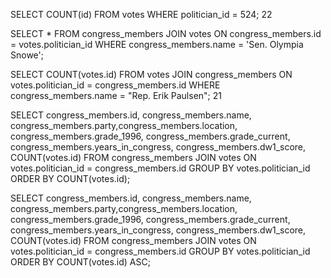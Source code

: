 <!-- Release 1  -->

<!-- 1. Hitung jumlah vote untuk Sen. Olympia Snowe yang memiliki id 524. -->
SELECT COUNT(id) FROM votes WHERE politician_id = 524;
22

<!-- 2. Sekarang lakukan JOIN tanpa menggunakan id `524`. Query kedua tabel votes dan congress_members. -->
SELECT * FROM congress_members JOIN votes ON congress_members.id = votes.politician_id WHERE congress_members.name = 'Sen. Olympia Snowe';


<!-- 3. Sekarang gimana dengan representative Erik Paulsen? Berapa banyak vote yang dia dapatkan? -->
SELECT COUNT(votes.id) FROM votes JOIN congress_members ON votes.politician_id = congress_members.id WHERE congress_members.name = "Rep. Erik Paulsen";
21

<!-- 4. Buatlah daftar peserta Congress yang mendapatkan vote terbanyak. Jangan sertakan field `created_at` dan `updated_at`. -->
SELECT congress_members.id, congress_members.name, congress_members.party,congress_members.location, congress_members.grade_1996, congress_members.grade_current, congress_members.years_in_congress, congress_members.dw1_score, COUNT(votes.id) FROM congress_members JOIN votes ON votes.politician_id = congress_members.id GROUP BY votes.politician_id ORDER BY COUNT(votes.id);

<!-- 5. Sekarang buatlah sebuah daftar semua anggota Congress yang setidaknya mendapatkan beberapa vote dalam urutan dari yang paling sedikit. Dan juga jangan sertakan field-field yang memiliki tipe date. -->
SELECT congress_members.id, congress_members.name, congress_members.party,congress_members.location, congress_members.grade_1996, congress_members.grade_current, congress_members.years_in_congress, congress_members.dw1_score, COUNT(votes.id) FROM congress_members JOIN votes ON votes.politician_id = congress_members.id GROUP BY votes.politician_id ORDER BY COUNT(votes.id) ASC;















<!-- Release 2  -->

<!-- 1. Siapa anggota Congress yang mendapatkan vote terbanyak? List nama mereka dan jumlah vote-nya. Siapa saja yang memilih politisi tersebut? List nama mereka, dan jenis kelamin mereka. -->

<!-- 2. Berapa banyak vote yang diterima anggota Congress yang memiliki grade di bawah 9 (gunakan field `grade_current`)? Ambil nama, lokasi, grade_current dan jumlah vote. -->

<!-- 3. Apa saja 10 negara bagian yang memiliki voters terbanyak? List semua orang yang melakukan vote di negara bagian yang paling populer. (Akan menjadi daftar yang panjang, kamu bisa gunakan hasil dari query pertama untuk menyederhanakan query berikut ini.) -->

<!-- 4. List orang-orang yang vote lebih dari dua kali. Harusnya mereka hanya bisa vote untuk posisi Senator dan satu lagi untuk wakil. Wow, kita dapat si tukang curang! Segera laporkan ke KPK!! -->

<!-- 5. Apakah ada orang yang melakukan vote kepada politisi yang sama dua kali? Siapa namanya dan siapa nama politisinya? -->
